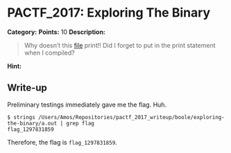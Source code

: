 # PACTF_2017: Exploring The Binary

**Category:**
**Points:** 10
**Description:**

>Why doesn’t this [file](a.out) print!! Did I forget to put in the print statement when I compiled?

**Hint:**

>

## Write-up
Preliminary testings immediately gave me the flag. Huh.

    $ strings /Users/Amos/Repositories/pactf_2017_writeup/boole/exploring-the-binary/a.out | grep flag
    flag_1297831859

Therefore, the flag is `flag_1297831859`.